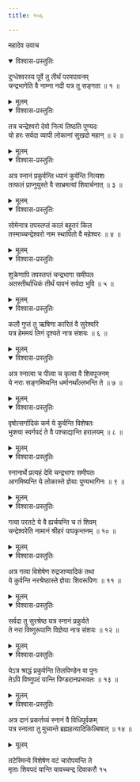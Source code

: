 ```yaml
---
title: १५६

---
```

महादेव उवाच  

<details open><summary>विश्वास-प्रस्तुतिः</summary>

दुग्धेश्वरस्य पूर्वे तु तीर्थं परमपावनम्  
चन्द्रभागेति वै नाम्ना नदी यत्र तु सङ्गता ॥ १ ॥
</details>

<details><summary>मूलम्</summary>

दुग्धेश्वरस्य पूर्वे तु तीर्थं परमपावनम्  
चन्द्रभागेति वै नाम्ना नदी यत्र तु सङ्गता ॥ १ ॥
</details>



<details open><summary>विश्वास-प्रस्तुतिः</summary>

तत्र चन्द्रेश्वरो देवो नित्यं तिष्ठति पुण्यदः  
यो हरः सर्वदा व्यापी लोकानां सुखदो महान् ॥ २ ॥
</details>

<details><summary>मूलम्</summary>

तत्र चन्द्रेश्वरो देवो नित्यं तिष्ठति पुण्यदः  
यो हरः सर्वदा व्यापी लोकानां सुखदो महान् ॥ २ ॥
</details>



<details open><summary>विश्वास-प्रस्तुतिः</summary>

अत्र स्नानं प्रकुर्वन्ति ध्यानं कुर्वन्ति नित्यशः  
तत्फलं प्राप्नुयुस्ते वै साभ्रमत्यां शिवार्चनात् ॥ ३ ॥
</details>

<details><summary>मूलम्</summary>

अत्र स्नानं प्रकुर्वन्ति ध्यानं कुर्वन्ति नित्यशः  
तत्फलं प्राप्नुयुस्ते वै साभ्रमत्यां शिवार्चनात् ॥ ३ ॥
</details>



<details open><summary>विश्वास-प्रस्तुतिः</summary>

सोमेनात्र तपस्तप्तं कालं बहुतरं किल  
तस्माच्चन्द्रेश्वरो नाम स्थापितो वै महेश्वरः ॥ ४ ॥
</details>

<details><summary>मूलम्</summary>

सोमेनात्र तपस्तप्तं कालं बहुतरं किल  
तस्माच्चन्द्रेश्वरो नाम स्थापितो वै महेश्वरः ॥ ४ ॥
</details>



<details open><summary>विश्वास-प्रस्तुतिः</summary>

शुक्रेणापि तपस्तप्तं चन्द्रभागा समीपतः  
अतस्तीर्थाधिकं तीर्थं पावनं सर्वदा भुवि ॥ ५ ॥
</details>

<details><summary>मूलम्</summary>

शुक्रेणापि तपस्तप्तं चन्द्रभागा समीपतः  
अतस्तीर्थाधिकं तीर्थं पावनं सर्वदा भुवि ॥ ५ ॥
</details>



<details open><summary>विश्वास-प्रस्तुतिः</summary>

कलौ गुप्तं तु ऋषिणा कारितं वै सुरेश्वरि  
यत्र हेममयं लिगं दृश्यते नात्र संशयः ॥ ६ ॥
</details>

<details><summary>मूलम्</summary>

कलौ गुप्तं तु ऋषिणा कारितं वै सुरेश्वरि  
यत्र हेममयं लिगं दृश्यते नात्र संशयः ॥ ६ ॥
</details>



<details open><summary>विश्वास-प्रस्तुतिः</summary>

अत्र स्नात्वा च पीत्वा च कृत्वा वै शिवपूजनम्  
ये नराः सङ्गमिष्यन्ति धर्मानर्थांल्लभन्ति ते ॥ ७ ॥
</details>

<details><summary>मूलम्</summary>

अत्र स्नात्वा च पीत्वा च कृत्वा वै शिवपूजनम्  
ये नराः सङ्गमिष्यन्ति धर्मानर्थांल्लभन्ति ते ॥ ७ ॥
</details>



<details open><summary>विश्वास-प्रस्तुतिः</summary>

वृषोत्सर्गादिकं कर्म ये कुर्वन्ति विशेषतः  
भुक्त्वा स्वर्गपदं ते वै पश्चाद्यान्ति हरालयम् ॥ ८ ॥
</details>

<details><summary>मूलम्</summary>

वृषोत्सर्गादिकं कर्म ये कुर्वन्ति विशेषतः  
भुक्त्वा स्वर्गपदं ते वै पश्चाद्यान्ति हरालयम् ॥ ८ ॥
</details>



<details open><summary>विश्वास-प्रस्तुतिः</summary>

स्नानार्थे प्रत्यहं देवि चन्द्रभागा समीपतः  
आगमिष्यन्ति ये लोकास्ते ज्ञेयाः पुण्यभागिनः ॥ ९ ॥
</details>

<details><summary>मूलम्</summary>

स्नानार्थे प्रत्यहं देवि चन्द्रभागा समीपतः  
आगमिष्यन्ति ये लोकास्ते ज्ञेयाः पुण्यभागिनः ॥ ९ ॥
</details>



<details open><summary>विश्वास-प्रस्तुतिः</summary>

गत्वा परतटे ये वै ह्यर्चयन्ति च तं शिवम्  
चन्द्रेश्वरेति नामानं श्रीहरं पापकृन्तनम् ॥ १० ॥
</details>

<details><summary>मूलम्</summary>

गत्वा परतटे ये वै ह्यर्चयन्ति च तं शिवम्  
चन्द्रेश्वरेति नामानं श्रीहरं पापकृन्तनम् ॥ १० ॥
</details>



<details open><summary>विश्वास-प्रस्तुतिः</summary>

अत्र गत्वा विशेषेण रुद्रजाप्यादिकं तथा  
ये कुर्वन्ति नरश्रेष्ठास्ते ज्ञेयाः शिवरूपिणः ॥ ११ ॥
</details>

<details><summary>मूलम्</summary>

अत्र गत्वा विशेषेण रुद्रजाप्यादिकं तथा  
ये कुर्वन्ति नरश्रेष्ठास्ते ज्ञेयाः शिवरूपिणः ॥ ११ ॥
</details>



<details open><summary>विश्वास-प्रस्तुतिः</summary>

सर्वदा तु सुरश्रेष्ठ यत्र स्नानं प्रकुर्वते  
ते नरा विष्णुरूपाणि विज्ञेया नात्र संशयः ॥ १२ ॥
</details>

<details><summary>मूलम्</summary>

सर्वदा तु सुरश्रेष्ठ यत्र स्नानं प्रकुर्वते  
ते नरा विष्णुरूपाणि विज्ञेया नात्र संशयः ॥ १२ ॥
</details>



<details open><summary>विश्वास-प्रस्तुतिः</summary>

येऽत्र श्राद्धं प्रकुर्वन्ति तिलपिण्डेन वा पुनः  
तेऽपि विष्णुपदं यान्ति पिण्डदानप्रभावतः ॥ १३ ॥
</details>

<details><summary>मूलम्</summary>

येऽत्र श्राद्धं प्रकुर्वन्ति तिलपिण्डेन वा पुनः  
तेऽपि विष्णुपदं यान्ति पिण्डदानप्रभावतः ॥ १३ ॥
</details>



<details open><summary>विश्वास-प्रस्तुतिः</summary>

अत्र दानं प्रकर्त्तव्यं स्नानं वै विधिपूर्वकम्  
यत्र स्नात्वा तु मुच्यन्ते ब्रह्महत्यादिकिल्बिषात् ॥ १४ ॥
</details>

<details><summary>मूलम्</summary>

अत्र दानं प्रकर्त्तव्यं स्नानं वै विधिपूर्वकम्  
यत्र स्नात्वा तु मुच्यन्ते ब्रह्महत्यादिकिल्बिषात् ॥ १४ ॥
</details>


तटेस्मिन्ये विशेषेण वटं चारोपयन्ति ते  
मृताः शिवपदं यान्ति यावच्चन्द्र दिवाकरौ १५